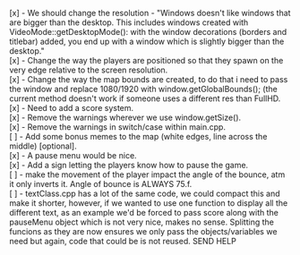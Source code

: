 [x] - We should change the resolution - "Windows doesn't like windows that are bigger than the desktop.
    This includes windows created with VideoMode::getDesktopMode(): with the window decorations (borders and titlebar) added, you end up with a window which is slightly bigger than the desktop."  
[x] - Change the way the players are positioned so that they spawn
    on the very edge relative to the screen resolution.  
[x] - Change the way the map bounds are created, to do that i need to pass the window and replace
    1080/1920 with window.getGlobalBounds(); (the current method doesn't work if someone uses a different res
    than FullHD.  
[x] - Need to add a score system.  
[x] - Remove the warnings wherever we use window.getSize().  
[x] - Remove the warnings in switch/case within main.cpp.  
[ ] - Add some bonus memes to the map (white edges, line across the middle) [optional].  
[x] - A pause menu would be nice.  
[x] - Add a sign letting the players know how to pause the game.  
[ ] - make the movement of the player impact the angle of the bounce, atm it only inverts it.
    Angle of bounce is ALWAYS 75.f.  
[ ] - textClass.cpp has a lot of the same code, we could compact this and make it
shorter, however, if we wanted to use one function to display all the different text,
as an example we'd be forced to pass score along with the pauseMenu object which
is not very nice, makes no sense. Splitting the funcions as they are now ensures
we only pass the objects/variables we need but again, code that could be is not reused.
SEND HELP  
